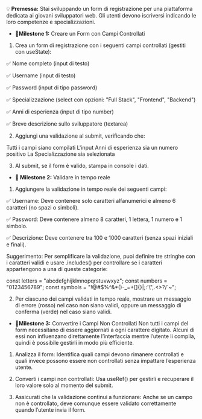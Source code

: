 💡<b> Premessa:</b> Stai sviluppando un form di registrazione per una piattaforma dedicata ai giovani sviluppatori web.
 Gli utenti devono iscriversi indicando le loro competenze e specializzazioni.

-  📌<b>Milestone 1:</b> Creare un Form con Campi Controllati

1. Crea un form di registrazione con i seguenti campi controllati (gestiti con useState):

✅ Nome completo (input di testo)

✅ Username (input di testo)

✅ Password (input di tipo password)

✅ Specializzazione (select con opzioni: "Full Stack", "Frontend", "Backend")

✅ Anni di esperienza (input di tipo number)

✅ Breve descrizione sullo sviluppatore (textarea)

2. Aggiungi una validazione al submit, verificando che:

Tutti i campi siano compilati
L'input Anni di esperienza sia un numero positivo
La Specializzazione sia selezionata

3. Al submit, se il form è valido, stampa in console i dati.


- 📌<b> Milestone 2:</b> Validare in tempo reale

1. Aggiungere la validazione in tempo reale dei seguenti campi:

✅ Username: Deve contenere solo caratteri alfanumerici e almeno 6 caratteri (no spazi o simboli).

✅ Password: Deve contenere almeno 8 caratteri, 1 lettera, 1 numero e 1 simbolo.

✅ Descrizione: Deve contenere tra 100 e 1000 caratteri (senza spazi iniziali e finali).

Suggerimento: Per semplificare la validazione, puoi definire tre stringhe con i caratteri validi e usare .includes() per controllare se i caratteri appartengono a una di queste categorie:

const letters = "abcdefghijklmnopqrstuvwxyz";
const numbers = "0123456789";
const symbols = "!@#$%^&*()-_=+[]{}|;:'\\",.<>?/`~";

2. Per ciascuno dei campi validati in tempo reale, mostrare un messaggio di errore (rosso) nel caso non siano validi, oppure un messaggio di conferma (verde) nel caso siano validi.


- 📌<b>Milestone 3:</b>  Convertire i Campi Non Controllati
Non tutti i campi del form necessitano di essere aggiornati a ogni carattere digitato. Alcuni di essi non influenzano direttamente l’interfaccia mentre l’utente li compila, quindi è possibile gestirli in modo più efficiente.

1. Analizza il form: Identifica quali campi devono rimanere controllati e quali invece possono essere non controllati senza impattare l’esperienza utente.

2. Converti i campi non controllati: Usa useRef() per gestirli e recuperare il loro valore solo al momento del submit.

3. Assicurati che la validazione continui a funzionare: Anche se un campo non è controllato, deve comunque essere validato correttamente quando l’utente invia il form.